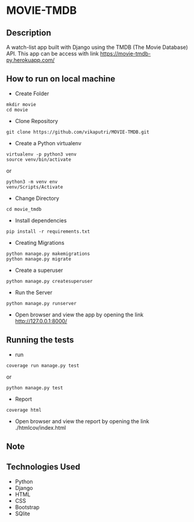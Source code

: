 # MOVIE-TMDB

## Description
A watch-list app built with Django using the TMDB (The Movie Database) API. This app can be access with link https://movie-tmdb-py.herokuapp.com/

## How to run on local machine
* Create Folder
```
mkdir movie
cd movie
```
* Clone Repository
```
git clone https://github.com/vikaputri/MOVIE-TMDB.git
```
* Create a Python virtualenv 
```
virtualenv -p python3 venv
source venv/bin/activate 
```
or
```
python3 -m venv env
venv/Scripts/Activate
```
* Change Directory
```
cd movie_tmdb
```
* Install dependencies
```
pip install -r requirements.txt
```
* Creating Migrations
```
python manage.py makemigrations
python manage.py migrate
```
* Create a superuser
```
python manage.py createsuperuser
```
* Run the Server
```
python manage.py runserver
```
* Open browser and view the app by opening the link http://127.0.0.1:8000/

## Running the tests
* run
```
coverage run manage.py test
```
or
```
python manage.py test
```
* Report
```
coverage html
```
* Open browser and view the report by opening the link ./htmlcov/index.html

## Note


## Technologies Used
* Python
* Django
* HTML
* CSS
* Bootstrap
* SQlite

